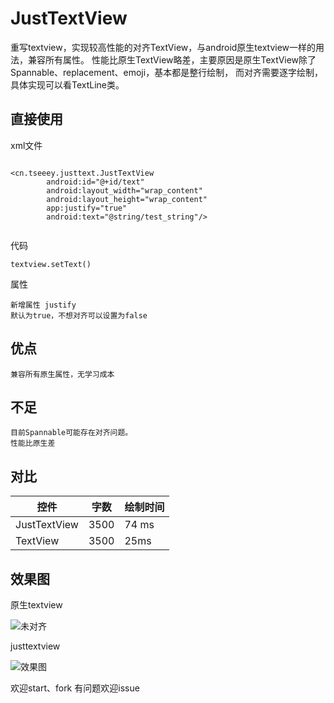 # JustTextView
重写textview，实现较高性能的对齐TextView，与android原生textview一样的用法，兼容所有属性。
性能比原生TextView略差，主要原因是原生TextView除了Spannable、replacement、emoji，基本都是整行绘制，
而对齐需要逐字绘制，具体实现可以看TextLine类。

## 直接使用
xml文件
```

<cn.tseeey.justtext.JustTextView
        android:id="@+id/text"
        android:layout_width="wrap_content"
        android:layout_height="wrap_content"
        app:justify="true"
        android:text="@string/test_string"/>
            
```
代码
```
textview.setText()
```
属性
```
新增属性 justify
默认为true，不想对齐可以设置为false
```
## 优点
```
兼容所有原生属性，无学习成本
```
## 不足
```
目前Spannable可能存在对齐问题。
性能比原生差
```

## 对比
控件 |  字数 |  绘制时间  
-|-|-|
JustTextView | 3500 | 74 ms
TextView | 3500 | 25ms
## 效果图
原生textview

![未对齐](https://github.com/imyetse/JustTextView/blob/master/img/unjust.jpg)

justtextview

![效果图](https://github.com/imyetse/JustTextView/blob/master/img/img.jpg)



欢迎start、fork
有问题欢迎issue
